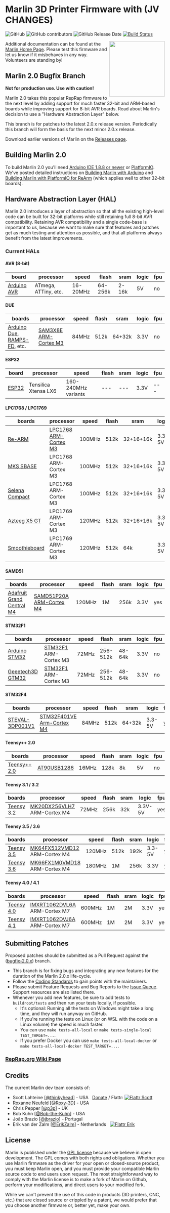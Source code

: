 # Marlin 3D Printer Firmware with (JV CHANGES)

![GitHub](https://img.shields.io/github/license/marlinfirmware/marlin.svg)
![GitHub contributors](https://img.shields.io/github/contributors/marlinfirmware/marlin.svg)
![GitHub Release Date](https://img.shields.io/github/release-date/marlinfirmware/marlin.svg)
[![Build Status](https://github.com/MarlinFirmware/Marlin/workflows/CI/badge.svg?branch=bugfix-2.0.x)](https://github.com/MarlinFirmware/Marlin/actions)

<img align="right" width=175 src="buildroot/share/pixmaps/logo/marlin-250.png" />

Additional documentation can be found at the [Marlin Home Page](https://marlinfw.org/).
Please test this firmware and let us know if it misbehaves in any way. Volunteers are standing by!

## Marlin 2.0 Bugfix Branch

**Not for production use. Use with caution!**

Marlin 2.0 takes this popular RepRap firmware to the next level by adding support for much faster 32-bit and ARM-based boards while improving support for 8-bit AVR boards. Read about Marlin's decision to use a "Hardware Abstraction Layer" below.

This branch is for patches to the latest 2.0.x release version. Periodically this branch will form the basis for the next minor 2.0.x release.

Download earlier versions of Marlin on the [Releases page](https://github.com/MarlinFirmware/Marlin/releases).

## Building Marlin 2.0

To build Marlin 2.0 you'll need [Arduino IDE 1.8.8 or newer](https://www.arduino.cc/en/main/software) or [PlatformIO](https://docs.platformio.org/en/latest/ide.html#platformio-ide). We've posted detailed instructions on [Building Marlin with Arduino](https://marlinfw.org/docs/basics/install_arduino.html) and [Building Marlin with PlatformIO for ReArm](https://marlinfw.org/docs/basics/install_rearm.html) (which applies well to other 32-bit boards).

## Hardware Abstraction Layer (HAL)

Marlin 2.0 introduces a layer of abstraction so that all the existing high-level code can be built for 32-bit platforms while still retaining full 8-bit AVR compatibility. Retaining AVR compatibility and a single code-base is important to us, because we want to make sure that features and patches get as much testing and attention as possible, and that all platforms always benefit from the latest improvements.

### Current HALs

#### AVR (8-bit)

| board                                  | processor            | speed    | flash   | sram  | logic | fpu |
| -------------------------------------- | -------------------- | -------- | ------- | ----- | ----- | --- |
| [Arduino AVR](https://www.arduino.cc/) | ATmega, ATTiny, etc. | 16-20MHz | 64-256k | 2-16k | 5V    | no  |

#### DUE

| boards                                                                                                            | processor                                                                   | speed | flash | sram   | logic | fpu |
| ----------------------------------------------------------------------------------------------------------------- | --------------------------------------------------------------------------- | ----- | ----- | ------ | ----- | --- |
| [Arduino Due](https://www.arduino.cc/en/Guide/ArduinoDue), [RAMPS-FD](https://www.reprap.org/wiki/RAMPS-FD), etc. | [SAM3X8E ARM-Cortex M3](https://www.microchip.com/wwwproducts/en/ATsam3x8e) | 84MHz | 512k  | 64+32k | 3.3V  | no  |

#### ESP32

| board                                                                  | processor            | speed               | flash | sram | logic | fpu |
| ---------------------------------------------------------------------- | -------------------- | ------------------- | ----- | ---- | ----- | --- |
| [ESP32](https://www.espressif.com/en/products/hardware/esp32/overview) | Tensilica Xtensa LX6 | 160-240MHz variants | ---   | ---  | 3.3V  | --- |

#### LPC1768 / LPC1769

| boards                                                                                           | processor                                                                                                                                                                                                                | speed  | flash | sram      | logic  | fpu |
| ------------------------------------------------------------------------------------------------ | ------------------------------------------------------------------------------------------------------------------------------------------------------------------------------------------------------------------------ | ------ | ----- | --------- | ------ | --- |
| [Re-ARM](https://www.kickstarter.com/projects/1245051645/re-arm-for-ramps-simple-32-bit-upgrade) | [LPC1768 ARM-Cortex M3](https://www.nxp.com/products/microcontrollers-and-processors/arm-based-processors-and-mcus/lpc-cortex-m-mcus/lpc1700-cortex-m3/512kb-flash-64kb-sram-ethernet-usb-lqfp100-package:LPC1768FBD100) | 100MHz | 512k  | 32+16+16k | 3.3-5V | no  |
| [MKS SBASE](https://reprap.org/forum/read.php?13,499322)                                         | LPC1768 ARM-Cortex M3                                                                                                                                                                                                    | 100MHz | 512k  | 32+16+16k | 3.3-5V | no  |
| [Selena Compact](https://github.com/Ales2-k/Selena)                                              | LPC1768 ARM-Cortex M3                                                                                                                                                                                                    | 100MHz | 512k  | 32+16+16k | 3.3-5V | no  |
| [Azteeg X5 GT](https://www.panucatt.com/azteeg_X5_GT_reprap_3d_printer_controller_p/ax5gt.htm)   | LPC1769 ARM-Cortex M3                                                                                                                                                                                                    | 120MHz | 512k  | 32+16+16k | 3.3-5V | no  |
| [Smoothieboard](https://reprap.org/wiki/Smoothieboard)                                           | LPC1769 ARM-Cortex M3                                                                                                                                                                                                    | 120MHz | 512k  | 64k       | 3.3-5V | no  |

#### SAMD51

| boards                                                             | processor                                                                         | speed  | flash | sram | logic | fpu |
| ------------------------------------------------------------------ | --------------------------------------------------------------------------------- | ------ | ----- | ---- | ----- | --- |
| [Adafruit Grand Central M4](https://www.adafruit.com/product/4064) | [SAMD51P20A ARM-Cortex M4](https://www.microchip.com/wwwproducts/en/ATSAMD51P20A) | 120MHz | 1M    | 256k | 3.3V  | yes |

#### STM32F1

| boards                                                                                                     | processor                                                                                      | speed | flash    | sram   | logic | fpu |
| ---------------------------------------------------------------------------------------------------------- | ---------------------------------------------------------------------------------------------- | ----- | -------- | ------ | ----- | --- |
| [Arduino STM32](https://github.com/rogerclarkmelbourne/Arduino_STM32)                                      | [STM32F1](https://www.st.com/en/microcontrollers-microprocessors/stm32f103.html) ARM-Cortex M3 | 72MHz | 256-512k | 48-64k | 3.3V  | no  |
| [Geeetech3D GTM32](https://github.com/Geeetech3D/Diagram/blob/master/Rostock301/Hardware_GTM32_PRO_VB.pdf) | [STM32F1](https://www.st.com/en/microcontrollers-microprocessors/stm32f103.html) ARM-Cortex M3 | 72MHz | 256-512k | 48-64k | 3.3V  | no  |

#### STM32F4

| boards                                                                         | processor                                                                                            | speed | flash | sram   | logic  | fpu |
| ------------------------------------------------------------------------------ | ---------------------------------------------------------------------------------------------------- | ----- | ----- | ------ | ------ | --- |
| [STEVAL-3DP001V1](https://www.st.com/en/evaluation-tools/steval-3dp001v1.html) | [STM32F401VE Arm-Cortex M4](https://www.st.com/en/microcontrollers-microprocessors/stm32f401ve.html) | 84MHz | 512k  | 64+32k | 3.3-5V | yes |

#### Teensy++ 2.0

| boards                                                               | processor                                                           | speed | flash | sram | logic | fpu |
| -------------------------------------------------------------------- | ------------------------------------------------------------------- | ----- | ----- | ---- | ----- | --- |
| [Teensy++ 2.0](https://www.microchip.com/wwwproducts/en/AT90USB1286) | [AT90USB1286](https://www.microchip.com/wwwproducts/en/AT90USB1286) | 16MHz | 128k  | 8k   | 5V    | no  |

#### Teensy 3.1 / 3.2

| boards                                                 | processor                                                                                       | speed | flash | sram | logic   | fpu |
| ------------------------------------------------------ | ----------------------------------------------------------------------------------------------- | ----- | ----- | ---- | ------- | --- |
| [Teensy 3.2](https://www.pjrc.com/store/teensy32.html) | [MK20DX256VLH7](https://www.mouser.com/ProductDetail/NXP-Freescale/MK20DX256VLH7) ARM-Cortex M4 | 72MHz | 256k  | 32k  | 3.3V-5V | yes |

#### Teensy 3.5 / 3.6

| boards                                                 | processor                                                                                         | speed  | flash | sram | logic  | fpu |
| ------------------------------------------------------ | ------------------------------------------------------------------------------------------------- | ------ | ----- | ---- | ------ | --- |
| [Teensy 3.5](https://www.pjrc.com/store/teensy35.html) | [MK64FX512VMD12](https://www.mouser.com/ProductDetail/NXP-Freescale/MK64FX512VMD12) ARM-Cortex M4 | 120MHz | 512k  | 192k | 3.3-5V | yes |
| [Teensy 3.6](https://www.pjrc.com/store/teensy36.html) | [MK66FX1M0VMD18](https://www.mouser.com/ProductDetail/NXP-Freescale/MK66FX1M0VMD18) ARM-Cortex M4 | 180MHz | 1M    | 256k | 3.3V   | yes |

#### Teensy 4.0 / 4.1

| boards                                                 | processor                                                                                                         | speed  | flash | sram | logic | fpu |
| ------------------------------------------------------ | ----------------------------------------------------------------------------------------------------------------- | ------ | ----- | ---- | ----- | --- |
| [Teensy 4.0](https://www.pjrc.com/store/teensy40.html) | [IMXRT1062DVL6A](https://www.mouser.com/new/nxp-semiconductors/nxp-imx-rt1060-crossover-processor/) ARM-Cortex M7 | 600MHz | 1M    | 2M   | 3.3V  | yes |
| [Teensy 4.1](https://www.pjrc.com/store/teensy41.html) | [IMXRT1062DVJ6A](https://www.mouser.com/new/nxp-semiconductors/nxp-imx-rt1060-crossover-processor/) ARM-Cortex M7 | 600MHz | 1M    | 2M   | 3.3V  | yes |

## Submitting Patches

Proposed patches should be submitted as a Pull Request against the ([bugfix-2.0.x](https://github.com/MarlinFirmware/Marlin/tree/bugfix-2.0.x)) branch.

- This branch is for fixing bugs and integrating any new features for the duration of the Marlin 2.0.x life-cycle.
- Follow the [Coding Standards](https://marlinfw.org/docs/development/coding_standards.html) to gain points with the maintainers.
- Please submit Feature Requests and Bug Reports to the [Issue Queue](https://github.com/MarlinFirmware/Marlin/issues/new/choose). Support resources are also listed there.
- Whenever you add new features, be sure to add tests to `buildroot/tests` and then run your tests locally, if possible.
  - It's optional: Running all the tests on Windows might take a long time, and they will run anyway on GitHub.
  - If you're running the tests on Linux (or on WSL with the code on a Linux volume) the speed is much faster.
  - You can use `make tests-all-local` or `make tests-single-local TEST_TARGET=...`.
  - If you prefer Docker you can use `make tests-all-local-docker` or `make tests-all-local-docker TEST_TARGET=...`.

### [RepRap.org Wiki Page](https://reprap.org/wiki/Marlin)

## Credits

The current Marlin dev team consists of:

- Scott Lahteine [[@thinkyhead](https://github.com/thinkyhead)] - USA &nbsp; [Donate](https://www.thinkyhead.com/donate-to-marlin) / Flattr: [![Flattr Scott](https://api.flattr.com/button/flattr-badge-small.png)](https://flattr.com/submit/auto?user_id=thinkyhead&url=https://github.com/MarlinFirmware/Marlin&title=Marlin&language=&tags=github&category=software)
- Roxanne Neufeld [[@Roxy-3D](https://github.com/Roxy-3D)] - USA
- Chris Pepper [[@p3p](https://github.com/p3p)] - UK
- Bob Kuhn [[@Bob-the-Kuhn](https://github.com/Bob-the-Kuhn)] - USA
- João Brazio [[@jbrazio](https://github.com/jbrazio)] - Portugal
- Erik van der Zalm [[@ErikZalm](https://github.com/ErikZalm)] - Netherlands &nbsp; [![Flattr Erik](https://api.flattr.com/button/flattr-badge-large.png)](https://flattr.com/submit/auto?user_id=ErikZalm&url=https://github.com/MarlinFirmware/Marlin&title=Marlin&language=&tags=github&category=software)

## License

Marlin is published under the [GPL license](/LICENSE) because we believe in open development. The GPL comes with both rights and obligations. Whether you use Marlin firmware as the driver for your open or closed-source product, you must keep Marlin open, and you must provide your compatible Marlin source code to end users upon request. The most straightforward way to comply with the Marlin license is to make a fork of Marlin on Github, perform your modifications, and direct users to your modified fork.

While we can't prevent the use of this code in products (3D printers, CNC, etc.) that are closed source or crippled by a patent, we would prefer that you choose another firmware or, better yet, make your own.
